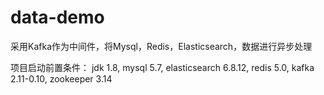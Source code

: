 # data-demo

采用Kafka作为中间件，将Mysql，Redis，Elasticsearch，数据进行异步处理

项目启动前置条件：
jdk 1.8,
mysql 5.7,
elasticsearch 6.8.12,
redis 5.0,
kafka 2.11-0.10,
zookeeper 3.14
